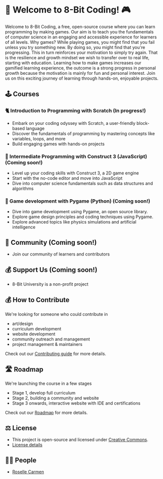 # 🚀 Welcome to 8-Bit Coding! 🎮
Welcome to 8-Bit Coding, a free, open-source course where you can learn programming by making games. Our aim is to teach you the fundamentals of computer science in an engaging and accessible experience for learners of all levels.
Why games? While playing games, you might find that you fail unless you try something new. By doing so, you might find that you're progressing. This in turn reinforces your motivation to simply try again. That is the resilience and growth mindset we wish to transfer over to real life, starting with education. Learning how to make games increases our gamified learning experience, the outcome is a strong progress in personal growth because the motivation is mainly for fun and personal interest.
Join us on this exciting journey of learning through hands-on, enjoyable projects.

## 🕹️ Courses

### 🐈 Introduction to Programming with Scratch (In progress!)
- Embark on your coding odyssey with Scratch, a user-friendly block-based language
- Discover the fundamentals of programming by mastering concepts like variables, loops, and more
- Build engaging games with hands-on projects

### 👾 Intermediate Programming with Construct 3 (JavaScript) (Coming soon!)
- Level up your coding skills with Construct 3, a 2D game engine
- Start with the no-code editor and move into JavaScript
- Dive into computer science fundamentals such as data structures and algorithms

### 🤖 Game development with Pygame (Python) (Coming soon!)
- Dive into game development using Pygame, an open source library.
- Explore game design principles and coding techniques using Pygame.
- Explore advanced topics like physics simulations and artificial intelligence 

## 👯 Community (Coming soon!)
- Join our community of learners and contributors

## 💰 Support Us (Coming soon!)
- 8-Bit University is a non-profit project

## 💰 How to Contribute
We're looking for someone who could contribute in
- art/design
- curriculum development
- website development
- community outreach and management
- project management & maintainers

Check out our [Contributing guide](https://github.com/8bituniversity/8bituni/blob/main/.github/CONTRIBUTING.md) for more details.

## 🛣️ Roadmap
We're launching the course in a few stages
- Stage 1, develop full curriculum
- Stage 2, building a community and website
- Stage 3 onwards, interactive website with IDE and certifications

Check out our [Roadmap](https://github.com/8bituniversity/8bituni/blob/main/.github/roadmap.md) for more details.

## ⚖️ License
- This project is open-source and licensed under [Creative Commons](https://github.com/8bituniversity/8bituni/blob/main/.github/LICENSE.md).
- [License details](https://github.com/8bituniversity/8bituni/blob/main/.github/LICENSE.md)

## 💃🏿 People
- [Roselle Carmen](https://github.com/aninternetian)
